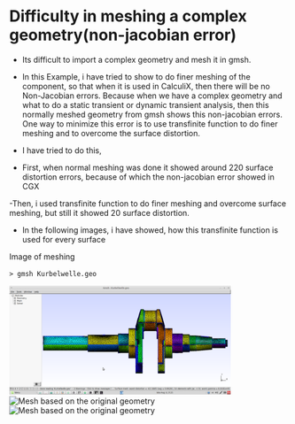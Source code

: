 # Difficulty in meshing a complex geometry(non-jacobian error)

* Its difficult to import a complex geometry and mesh it in gmsh.

* In this Example, i have tried to show to do finer meshing of the component, so that when it is used in CalculiX, then there will be no Non-Jacobian errors.
Because when we have a complex geometry and what to do a static transient or dynamic transient analysis, then this normally meshed geometry from gmsh shows this non-jacobian errors.
One way to minimize this error is to use transfinite function to do finer meshing and to overcome the surface distortion.

* I have tried to do this,

- First, when normal meshing was done it showed around 220 surface distortion errors, because of which the non-jacobian error showed in CGX

-Then, i used transfinite function to do finer meshing and overcome surface meshing, but still it showed 20 surface distortion.

* In the following images, i have showed, how this transfinite function is used for every surface

Image of meshing
```
> gmsh Kurbelwelle.geo
```
<img src="Refs/gmsh.png" width="400" title="Mesh based on the original geometry">

<img src="Refs/transfinite.png" width="400" title="Mesh based on the original geometry">

<img src="Refs/transfinite1.png" width="400" title="Mesh based on the original geometry">
